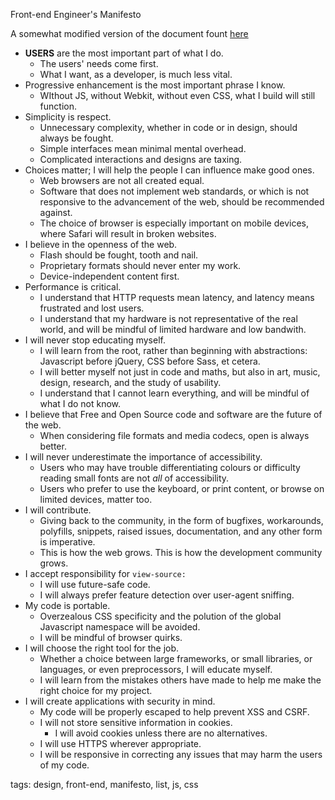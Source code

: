 Front-end Engineer's Manifesto

A somewhat modified version of the document fount [here](http://f2em.com)

* **USERS** are the most important part of what I do.
  * The users' needs come first.
  * What I want, as a developer, is much less vital.
* Progressive enhancement is the most important phrase I know.
  * WIthout JS, without Webkit, without even CSS, what I build will still function.
* Simplicity is respect.
  * Unnecessary complexity, whether in code or in design, should always be fought.
  * Simple interfaces mean minimal mental overhead.
  * Complicated interactions and designs are taxing.
* Choices matter; I will help the people I can influence make good ones.
  * Web browsers are not all created equal.
  * Software that does not implement web standards, or which is not responsive to the advancement of the web, should be recommended against.
  * The choice of browser is especially important on mobile devices, where Safari will result in broken websites.
* I believe in the openness of the web.
  * Flash should be fought, tooth and nail.
  * Proprietary formats should never enter my work.
  * Device-independent content first.
* Performance is critical.
  * I understand that HTTP requests mean latency, and latency means frustrated and lost users.
  * I understand that my hardware is not representative of the real world, and will be mindful of limited hardware and low bandwith.
* I will never stop educating myself.
  * I will learn from the root, rather than beginning with abstractions: Javascript before jQuery, CSS before Sass, et cetera.
  * I will better myself not just in code and maths, but also in art, music, design, research, and the study of usability.
  * I understand that I cannot learn everything, and will be mindful of what I do not know.
* I believe that Free and Open Source code and software are the future of the web.
  * When considering file formats and media codecs, open is always better.
* I will never underestimate the importance of accessibility.
  * Users who may have trouble differentiating colours or difficulty reading small fonts are not _all_ of accessibility.
  * Users who prefer to use the keyboard, or print content, or browse on limited devices, matter too.
* I will contribute.
  * Giving back to the community, in the form of bugfixes, workarounds, polyfills, snippets, raised issues, documentation, and any other form is imperative.
  * This is how the web grows. This is how the development community grows.
* I accept responsibility for `view-source:`
  * I will use future-safe code.
  * I will always prefer feature detection over user-agent sniffing.
* My code is portable.
  * Overzealous CSS specificity and the polution of the global Javascript namespace will be avoided.
  * I will be mindful of browser quirks.
* I will choose the right tool for the job.
  * Whether a choice between large frameworks, or small libraries, or languages, or even preprocessors, I will educate myself.
  * I will learn from the mistakes others have made to help me make the right choice for my project.
* I will create applications with security in mind.
  * My code will be properly escaped to help prevent XSS and CSRF.
  * I will not store sensitive information in cookies.
    * I will avoid cookies unless there are no alternatives.
  * I will use HTTPS wherever appropriate.
  * I will be responsive in correcting any issues that may harm the users of my code.

tags: design, front-end, manifesto, list, js, css

